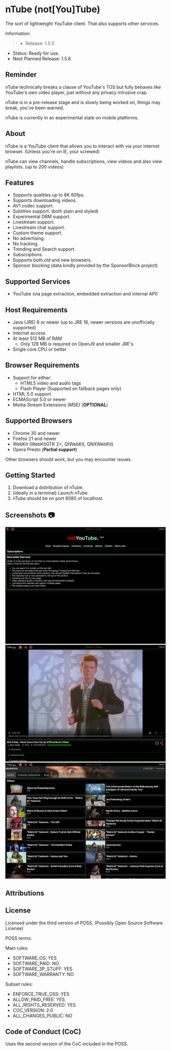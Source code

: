 # nTube (not[You]Tube)

The sort of lightweight YouTube client.
That also supports other services.


Information:
> - Release: 1.5.5
- Status: Ready for use.
- Next Planned Release: 1.5.6

## Reminder

nTube technically breaks a clause of YouTube's TOS but fully behaves like YouTube's own video player, just without any privacy intrusive crap.

nTube is in a pre-release stage and is slowly being worked on, things may break, you've been warned.

nTube is currently in an experimental state on mobile platforms.

## About

nTube is a YouTube client that allows you to interact with via your internet browser. (Unless you're on IE, your screwed)

nTube can view channels, handle subscriptions, view videos and also view playlists. (up to 200 videos)

## Features

- Supports qualities up to 8K 60fps.
- Supports downloading videos.
- AV1 codec support.
- Subtitles support. (both plain and styled)
- Experimental DRM support.
- Livestream support.
- Livestream chat support.
- Custom theme support.
- No advertising.
- No tracking.
- Trending and Search support.
- Subscriptions.
- Supports both old and new browsers.
- Sponsor blocking (data kindly provided by the SponsorBlock project)

## Supported Services

- YouTube (via page extraction, embedded extraction and internal API)

## Host Requirements

- Java (JRE) 8 or newer (up to JRE 16, newer versions are unofficially supported)
- Internet access
- At least 512 MB of RAM
    - Only 128 MB is required on OpenJ9 and smaller JRE's
- Single core CPU or better

## Browser Requirements

- Support for either:
    - HTML5 video and audio tags
    - Flash Player (Supported on fallback pages only)
- HTML 5.0 support
- ECMAScript 5.0 or newer
- Media Stream Extensions (MSE) (<b>OPTIONAL</b>)

## Supported Browsers

- Chrome 30 and newer
- Firefox 21 and newer
- WebKit (WebKitGTK 2+, QtWebKit, QNXWebKit)
- Opera Presto (<b>Partial support</b>)

Other browsers should work, but you may encounter issues.

## Getting Started
1. Download a distribution of nTube.
2. (ideally in a terminal) Launch nTube.
3. nTube should be on port 8080 of localhost.

## Screenshots 📷

![Home Page](screenshots/home_page.png)
![Video Page](screenshots/video_page.png)
![Channel Page](screenshots/channel_page.png)

## Attributions
## License
Licensed under the third version of POSS. (Possibly Open Source Software License)

POSS terms:

Main rules:

- SOFTWARE_OS: YES
- SOFTWARE_PAID: NO
- SOFTWARE_3P_STUFF: YES
- SOFTWARE_WARRANTY: NO

Subset rules:

- ENFORCE_TRUE_OSS: YES
- ALLOW_PAID_FREE: YES
- ALL_RIGHTS_RESERVED: YES
- COC_VERSION: 2.0
- ALL_CHANGES_PUBLIC: NO

## Code of Conduct (CoC)
Uses the second version of the CoC included in the POSS.
